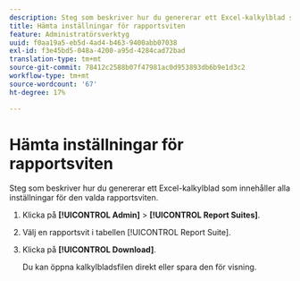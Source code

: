 ```yaml
---
description: Steg som beskriver hur du genererar ett Excel-kalkylblad som innehåller alla inställningar för den valda rapportsviten.
title: Hämta inställningar för rapportsviten
feature: Administratörsverktyg
uuid: f0aa19a5-eb5d-4ad4-b463-9400abb07038
exl-id: f3e45bd5-048a-4200-a95d-4284cad72bad
translation-type: tm+mt
source-git-commit: 78412c2588b07f47981ac0d953893db6b9e1d3c2
workflow-type: tm+mt
source-wordcount: '67'
ht-degree: 17%

---
```


# Hämta inställningar för rapportsviten

Steg som beskriver hur du genererar ett Excel-kalkylblad som innehåller alla inställningar för den valda rapportsviten.

1. Klicka på **[!UICONTROL Admin]** > **[!UICONTROL Report Suites]**.
1. Välj en rapportsvit i tabellen [!UICONTROL Report Suite].
1. Klicka på **[!UICONTROL Download]**.

   Du kan öppna kalkylbladsfilen direkt eller spara den för visning.
